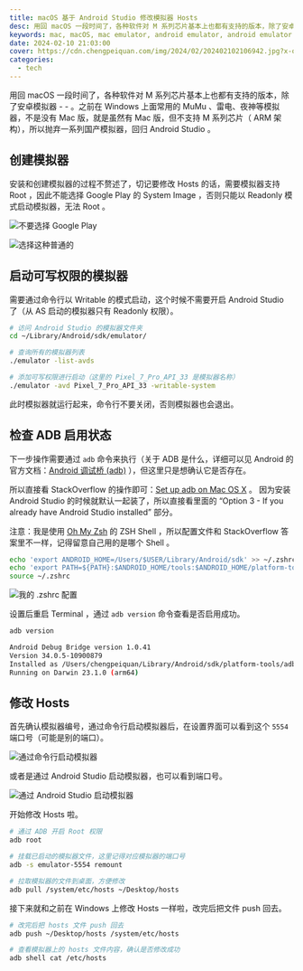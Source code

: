 ```yaml
---
title: macOS 基于 Android Studio 修改模拟器 Hosts
desc: 用回 macOS 一段时间了，各种软件对 M 系列芯片基本上也都有支持的版本，除了安卓模拟器 - - 。之前在 Windows 上面常用的 MuMu 、雷电、夜神等模拟器，不是没有 Mac 版，就是虽然有 Mac 版，但不支持 M 系列芯片（ ARM 架构），所以抛弃一系列国产模拟器，回归 Android Studio 。
keywords: mac, macOS, mac emulator, android emulator, android emulator hosts
date: 2024-02-10 21:03:00
cover: https://cdn.chengpeiquan.com/img/2024/02/202402102106942.jpg?x-oss-process=image/interlace,1
categories:
  - tech
---
```


用回 macOS 一段时间了，各种软件对 M 系列芯片基本上也都有支持的版本，除了安卓模拟器 - - 。之前在 Windows 上面常用的 MuMu 、雷电、夜神等模拟器，不是没有 Mac 版，就是虽然有 Mac 版，但不支持 M 系列芯片（ ARM 架构），所以抛弃一系列国产模拟器，回归 Android Studio 。

## 创建模拟器

安装和创建模拟器的过程不赘述了，切记要修改 Hosts 的话，需要模拟器支持 Root ，因此不能选择 Google Play 的 System Image ，否则只能以 Readonly 模式启动模拟器，无法 Root 。

![不要选择 Google Play](https://cdn.chengpeiquan.com/img/2024/02/202402102127890.jpg?x-oss-process=image/interlace,1)

![选择这种普通的](https://cdn.chengpeiquan.com/img/2024/02/202402102127906.jpg?x-oss-process=image/interlace,1)

## 启动可写权限的模拟器

需要通过命令行以 Writable 的模式启动，这个时候不需要开启 Android Studio 了（从 AS 启动的模拟器只有 Readonly 权限）。

```bash
# 访问 Android Studio 的模拟器文件夹
cd ~/Library/Android/sdk/emulator/

# 查询所有的模拟器列表
./emulator -list-avds

# 添加可写权限进行启动（这里的 Pixel_7_Pro_API_33 是模拟器名称）
./emulator -avd Pixel_7_Pro_API_33 -writable-system
```

此时模拟器就运行起来，命令行不要关闭，否则模拟器也会退出。

## 检查 ADB 启用状态

下一步操作需要通过 `adb` 命令来执行（关于 ADB 是什么，详细可以见 Android 的官方文档：[Android 调试桥 (adb)](https://developer.android.com/tools/adb?hl=zh-cn) ），但这里只是想确认它是否存在。

所以直接看 StackOverflow 的操作即可：[Set up adb on Mac OS X](https://stackoverflow.com/questions/17901692/set-up-adb-on-mac-os-x) 。 因为安装 Android Studio 的时候就默认一起装了，所以直接看里面的 “Option 3 - If you already have Android Studio installed” 部分。

注意：我是使用 [Oh My Zsh](https://github.com/ohmyzsh/ohmyzsh) 的 ZSH Shell ，所以配置文件和 StackOverflow 答案里不一样，记得留意自己用的是哪个 Shell 。

```bash
echo 'export ANDROID_HOME=/Users/$USER/Library/Android/sdk' >> ~/.zshrc
echo 'export PATH=${PATH}:$ANDROID_HOME/tools:$ANDROID_HOME/platform-tools' >> ~/.zshrc
source ~/.zshrc
```

![我的 .zshrc 配置](https://cdn.chengpeiquan.com/img/2024/02/202402102146502.png?x-oss-process=image/interlace,1)

设置后重启 Terminal ，通过 `adb version` 命令查看是否启用成功。

```bash
adb version

Android Debug Bridge version 1.0.41
Version 34.0.5-10900879
Installed as /Users/chengpeiquan/Library/Android/sdk/platform-tools/adb
Running on Darwin 23.1.0 (arm64)
```

## 修改 Hosts

首先确认模拟器编号，通过命令行启动模拟器后，在设置界面可以看到这个 `5554` 端口号（可能是别的端口）。

![通过命令行启动模拟器](https://cdn.chengpeiquan.com/img/2024/02/202402102220605.jpg?x-oss-process=image/interlace,1)

或者是通过 Android Studio 启动模拟器，也可以看到端口号。

![通过 Android Studio 启动模拟器](https://cdn.chengpeiquan.com/img/2024/02/202402102220607.png?x-oss-process=image/interlace,1)

开始修改 Hosts 啦。

```bash
# 通过 ADB 开启 Root 权限
adb root

# 挂载已启动的模拟器文件，这里记得对应模拟器的端口号
adb -s emulator-5554 remount

# 拉取模拟器的文件到桌面，方便修改
adb pull /system/etc/hosts ~/Desktop/hosts
```

接下来就和之前在 Windows 上修改 Hosts 一样啦，改完后把文件 push 回去。

```bash
# 改完后把 hosts 文件 push 回去
adb push ~/Desktop/hosts /system/etc/hosts

# 查看模拟器上的 hosts 文件内容，确认是否修改成功
adb shell cat /etc/hosts
```
